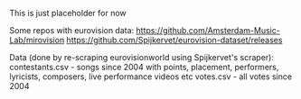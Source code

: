 This is just placeholder for now

Some repos with eurovision data:
https://github.com/Amsterdam-Music-Lab/mirovision
https://github.com/Spijkervet/eurovision-dataset/releases

Data (done by re-scraping eurovisionworld using Spijkervet's scraper):
contestants.csv - songs since 2004 with points, placement, performers, lyricists, composers, live performance videos etc
votes.csv - all votes since 2004
